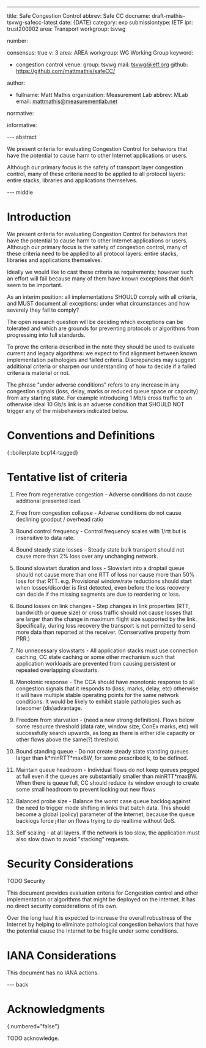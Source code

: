 ---

title: Safe Congestion Control
abbrev: Safe CC
docname: draft-mathis-tsvwg-safecc-latest
date: {DATE}
category: exp
submissiontype: IETF
ipr: trust200902
area: Transport
workgroup: tsvwg

number:

consensus: true
v: 3
area: AREA
workgroup: WG Working Group
keyword:
 - congestion control
venue:
  group: tsvwg
  mail: tsvwg@ietf.org
  github: https://github.com/mattmathis/safeCC/

author:

 -
    fullname: Matt Mathis
    organization: Measurement Lab
    abbrev: MLab
    email: mattmathis@measurementlab.net

normative:

informative:


--- abstract

We present criteria for evaluating Congestion Control for behaviors that have the potential to cause harm to other Internet applications or users.

Although our primary focus is the safety of transport layer congestion control, many of these criteria need to be applied to all protocol layers: entire stacks, libraries and applications themselves.

--- middle

# Introduction

We present criteria for evaluating Congestion Control for behaviors that have the potential to cause harm to other Internet applications or users.  Although our primary focus is the safety of congestion control, many of these criteria need to be applied to all protocol layers: entire stacks, libraries and applications themselves.

Ideally we would like to cast these criteria as requirements; however such an effort will fail because many of them have known exceptions that don't seem to be important.

As an interim position: all implementations SHOULD comply with all criteria, and MUST document all exceptions: under what circumstances and how severely they fail to comply?

The open research question will be deciding which exceptions can be tolerated and which are grounds for preventing protocols or algorithms from progressing into full standards.

To prove the criteria described in the note they should be used to evaluate current and legacy algorithms: we expect to find alignment between known implementation pathologies and failed criteria.  Discrepancies may suggest additional criteria or sharpen our understanding of how to decide if a failed criteria is material or not.

The phrase "under adverse conditions" refers to any increase in any congestion signals (loss, delay, marks or reduced queue space or capacity) from any starting state.   For example introducing 1 Mb/s cross traffic to an otherwise ideal 10 Gb/s link is an adverse condition that SHOULD NOT trigger any of the misbehaviors indicated below.


# Conventions and Definitions

{::boilerplate bcp14-tagged}

# Tentative list of criteria

1. Free from regenerative congestion - Adverse conditions do not cause additional presented load.

1. Free from congestion collapse - Adverse conditions do not cause declining goodput / overhead ratio

1. Bound control frequency - Control frequency scales with 1/rtt but is insensitive to data rate.

1. Bound steady state losses - Steady state bulk transport should not cause more than 2\% loss over any unchanging network.

1. Bound slowstart duration and loss - Slowstart into a droptail queue should not cause more than one RTT of loss nor cause more than 50% loss for that RTT.   e.g. Provisional window/rate reductions should start when losses/disorder is first detected, even before the loss recovery can decide if the missing segments are due to reordering or loss.

1. Bound losses on link changes - Step changes in link properties (RTT, bandwidth or queue size) or cross traffic should not cause losses that are larger than the change in maximum flight size supported by the link. Specifically, during loss recovery the transport is not permitted to send more data than reported at the receiver.  (Conservative property from PRR.)

1. No unnecessary slowstarts - All application stacks must use connection caching, CC state caching or some other mechanism such that application workloads are prevented from causing persistent or repeated overlapping slowstarts.

1. Monotonic response - The CCA should have monotonic response to all congestion signals that it responds to (loss, marks, delay, etc) otherwise it will have multiple stable operating points for the same network conditions.  It would be likely to exhibit stable pathologies such as latecomer (dis)advantage.

1. Freedom from starvation - (need a new strong definition).   Flows below some resource threshold (data rate, window size, ConEx marks, etc) will successfully search upwards, as long as there is either idle capacity or other flows above the same(?) threshold.

1. Bound standing queue - Do not create steady state standing queues larger than k\*minRTT\*maxBW, for some prescribed k, to be defined.

1. Maintain queue headroom - Individual flows do not keep queues pegged at full even if the queues are substantially smaller than minRTT\*maxBW.  When there is queue full, CC should reduce its window enough to create some small headroom to prevent locking out new flows

1. Balanced probe size - Balance the worst case queue backlog against the need to trigger mode shifting in links that batch data.   This should become a global (policy) parameter of the Internet, because the queue backlogs force jitter on flows trying to do realtime without QoS.

1. Self scaling - at all layers.  If the network is too slow, the application must also slow down to avoid "stacking" requests.


# Security Considerations

TODO Security

This document provides evaluation criteria for Congestion control and other implementation or algorithms that might be deployed on the internet.   It has no direct security considerations of its own.

Over the long haul it is expected to increase the overall robustness of the Internet by helping to eliminate pathological congestion behaviors that have the potential cause the Internet to be fragile under some conditions.

# IANA Considerations

This document has no IANA actions.


--- back

# Acknowledgments
{:numbered="false"}

TODO acknowledge.
